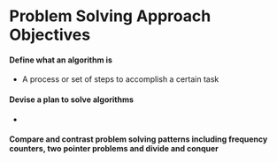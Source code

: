 # Problem Solving Approach Objectives

#### Define what an algorithm is
* A process or set of steps to accomplish a certain task

#### Devise a plan to solve algorithms
* 

#### Compare and contrast problem solving patterns including frequency counters, two pointer problems and divide and conquer
 